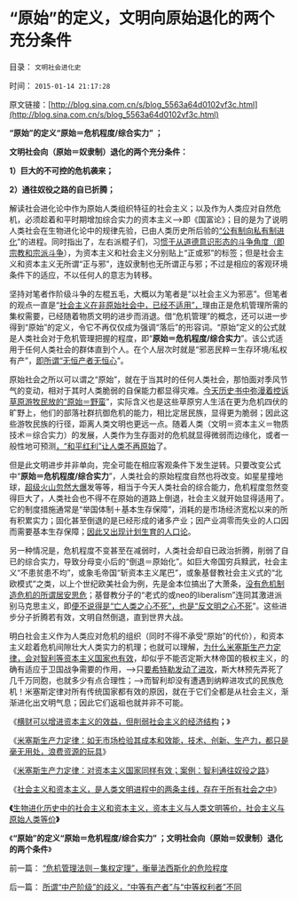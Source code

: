 # “原始”的定义，文明向原始退化的两个充分条件

目录： `文明社会进化史` 

时间： `2015-01-14 21:17:28` 

原文链接：[http://blog.sina.com.cn/s/blog_5563a64d0102vf3c.html](http://blog.sina.com.cn/s/blog_5563a64d0102vf3c.html)

**“原始”的定义“原始＝危机程度/综合实力” ；**

**文明社会向（原始＝奴隶制）退化的两个充分条件：**

**1）巨大的不可控的危机袭来；**

**2）通往奴役之路的自已折腾；**

解读社会进化论中作为原始人类组织特征的社会主义；以及作为人类应对自然危机，必须趁着和平时期增加综合实力的资本主义——>即《国富论》；目的是为了说明人类社会在生物进化论中的规律先验，已由人类历史所后验的[“公有制向私有制进化](../../../2012/8/28/“中等收入陷阱”与“民主，专制，独裁”无关.md)”的进程。同时指出了，左右派棍子们，习[惯于从道德意识形态的斗争角度（即宗教和宗派斗争](../../../2012/2/5/社会保障是人类社会与生俱来的功能，并非社会进步的结果.md)），为资本主义和社会主义分别贴上“正或邪”的标签；但是社会主义和资本主义无所谓“正与邪”，连奴隶制也无所谓正与邪；不过是相应的客观环境条件下的适应，不以任何人的意志为转移。

坚持对笔者作阶级斗争的左棍五毛，大概以为笔者是“以社会主义为邪恶”。但笔者的观点一直是“[社会主义在非原始社会中，已经不适用”，](../../../2015/1/8/社会主义应对严重危机；资本主义蓄养综合国力；.md)理由正是危机管理所需的集权需要，已经随着物质文明的进步而消退。借“危机管理”的概念，还可以进一步得到“原始”的定义，令它不再仅仅成为强调“落后”的形容词。“原始”定义的公式就是人类社会对于危机管理把握的程度，即“**原始＝危机程度/综合实力**”。该公式适用于任何人类社会的群体直到个人。在个人层次时就是“邪恶民粹＝生存环境/私权有产”，[即所谓“无恒产者无恒心](../../../2013/6/15/有恒产者有恒心，私有财产是人类文明万善之源.md)”。

原始社会之所以可以谓之“原始”，就在于当其时的任何人类社会，那怕面对季风节气的变动，相对于其时人类脆弱的自保能力都显得灾难。[今天历史书中弥漫着控诉草原游牧民放的“原始＝野蛮](../../../2008/11/27/血的教训：不要妖魔化敌人.md)”，实际含义也是这些草原穷人生活在更为危机四伏的旷野上，他们的部落社群抗御危机的能力，相比定居民族，显得更为脆弱；因此这些游牧民族的行径，距离人类文明也更远一点。随着人类（文明＝资本主义＝物质技术＝综合实力）的发展，人类作为生存面对的危机就显得微弱而边缘化，或者一般性地可预测[，“和平红利”让人类不再原始](../../../2013/12/23/私有制市场经济相当于“和平红利”,缺乏私有制的社会高度腐败.md)了。

但是此文明进步并非单向，完全可能在相应客观条件下发生逆转。只要改变公式中“**原始＝危机程度/综合实力**”，人类社会的原始程度自然也将改变。如星星撞地球，[超级火山忽然大爆](../../../2014/12/12/金银矿的火山成因和西班牙的殖民地及印第安人.md)发等等，相当于今天人类社会的综合能力，危机程度忽然变得巨大了，人类社会也不得不在原始的道路上倒退，社会主义就开始显得适用了。它的制度措施通常是“举国体制＋基本生存保障”，消耗的是市场经济宽松以来的所有积累实力；固化甚至倒退的是已经形成的诸多产业；因产业凋零而失业的人口因而需要基本生存保障；[因此又出现计划生育的人口论](../../../2011/10/3/公民人口本身就是市场经济最大的财富.md)。

另一种情况是，危机程度不变甚至在减弱时，人类社会却自已政治折腾，削弱了自已的综合实力，导致分母变小后的“倒退＝原始化”。如巨大帝国穷兵黩武，社会主义“不患贫患不均”，或象毛帝国“斩资本主义尾巴”，或象基督教社会主义式的“北欧模式”之类，以上个世纪欧美社会为例，先是金本位搞出了大萧条，[没有危机制造危机的所谓居安思危](../../../2009/11/25/自找忧患死于折腾.md)；基督教分子的“老式的或neo的liberalism”连同其激进派别马克思主义，即[便不说得是“亡人类之心不死”，也是“反文明之心不死](../../../2010/12/20/基督教和马克思主义的社会行为如出一辙.md)”。这些进步分子折腾若有效，文明自然倒退，直到世界大战。

明白社会主义作为人类应对危机的组织（同时不得不承受“原始”的代价），和资本主义趁着危机间隙壮大人类实力的机理；也就可以理解，[为什么米塞斯生产力定律，会对智利等资本主义国家也有效](../../../2015/1/3/米塞斯生产力定律：社会主义生产无用论.md)，却似乎不能否定斯大林帝国的极权主义，的确有适应于卫国战争需要的作用，——>只[要希特勒发动了进攻](../../../2009/12/12/德国不需要主动战争，精明的希特勒打了糊涂的帐.md)，斯大林预先弄死了几千万同胞，也就多少有点合理性；——>而智利却没有遭遇到纳粹进攻式的民族危机！米塞斯定律对所有传统国家都有效的原因，就在于它们全都是从社会主义，渐渐进化出文明气息；因此它们返祖也就并非不可能。

《[横财可以增进资本主义的效益，但削弱社会主义的经济结构](../../../2014/12/28/石油横财是资本主义的甜品，对社会主义是毒药.md)**；**》

《[米塞斯生产力定律：如无市场检验其成本和效能，技术、创新、生产力，都只是毫无用处，浪费资源的玩具](../../../2015/1/3/米塞斯生产力定律：社会主义生产无用论.md)》

《[米塞斯生产力定律：对资本主义国家同样有效；案例：智利通往奴役之路](../../../2015/1/6/智利的案例，米塞斯生产力定律对资本主义国家同样有效.md)》

《[社会主义和资本主义，是人类文明进程中的两条主线，存在于所有社会之中](../../../2015/1/8/社会主义应对严重危机；资本主义蓄养综合国力；.md)》

**《**[生物进化历史中的社会主义和资本主义，资本主义与人类文明等价，社会主义与原始人类等价](../../../2015/1/12/社会主义与资本主义，是人类社会构成中的“夫妻搭档”；.md)**》**

《**“原始”的定义“原始＝危机程度/综合实力”
；文明社会向（原始＝奴隶制）退化的两个条件**》

前一篇： [“危机管理法则－集权定理”，衡量法西斯化的危险程度](../../../2015/2/25/“危机管理法则－集权定理”，衡量法西斯化的危险程度.md)

后一篇： [所谓“中产阶级”的歧义，“中等有产者”与“中等权利者”不同](../../../2015/1/8/所谓“中产阶级”的歧义，“中等有产者”与“中等权利者”不同.md)

